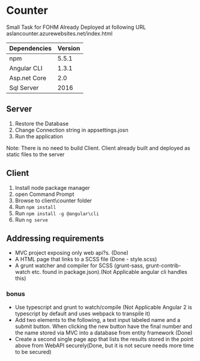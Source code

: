 # Counter
Small Task for FOHM
Already Deployed at following URL
aslancounter.azurewebsites.net/index.html


|Dependencies| Version|
|------------|:-------|
|npm         | 5.5.1  |
|Angular CLI | 1.3.1  |
|Asp.net Core| 2.0    |
|Sql Server  | 2016   |

## Server
1. Restore the Database
2. Change Connection string in appsettings.josn
3. Run the application


Note: There is no need to build Client.
Client already built and deployed as static files to the server

## Client
1. Install node package manager
2. open Command Prompt
3. Browse to client\counter folder
2. Run `npm install`
3. Run `npm install -g @angular\cli`
4. Run `ng serve`

## Addressing requirements
* MVC project exposing only web api?s. (Done)
* A HTML page that links to a SCSS file (Done - style.scss)
* A grunt watcher and compiler for SCSS (grunt-sass, grunt-contrib-watch etc. found in package.json).(Not Applicable angular cli handles this)
 ### bonus
 * Use typescript and grunt to watch/compile (Not Applicable Angular 2 is typescript by default and uses webpack to transpile it)
 *  Add two elements to the following, a text input labeled name and a submit button. When clicking the new button have the final number and the name stored via MVC into a database from entity framework (Done)
 *    Create a second single page app that lists the results stored in the point above from WebAPI securely(Done, but it is not secure needs more time to be secured)
